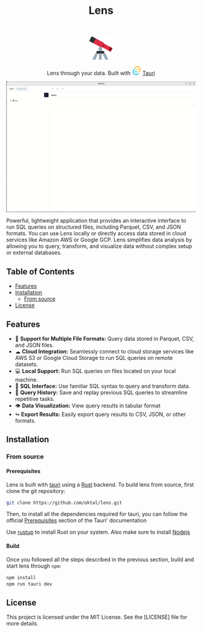 <h1 align="center">Lens</h1> <br>
<p align="center">
  <img alt="lens" src="./assets/lens.svg" width="64" height="64" />
</p>

<p align="center">
  Lens through your data. Built with <img alt="tauri" src="./assets/tauri.svg" width="24" height="24" /> <a href="https://tauri.app/">Tauri</a>
</p>

<img alt="demo" align="center" src="./assets/demo.gif" /> <br />

Powerful, lightweight application that provides an interactive interface to run SQL queries on structured files, including Parquet, CSV, and JSON formats.
You can use Lens locally or directly access data stored in cloud services like Amazon AWS or Google GCP.
Lens simplifies data analysis by allowing you to query, transform, and visualize data without complex setup or external databases.

## Table of Contents

- [Features](#features)
- [Installation](#installation)
  - [From source](#from-source)
- [License](#license)

## Features
- 📁 **Support for Multiple File Formats:** Query data stored in Parquet, CSV, and JSON files.
- ☁ **Cloud Integration:** Seamlessly connect to cloud storage services like AWS S3 or Google Cloud Storage to run SQL queries on remote datasets.
- 💻 **Local Support:** Run SQL queries on files located on your local machine.
- 🔎 **SQL Interface:** Use familiar SQL syntax to query and transform data.
- 📓 **Query History:** Save and replay previous SQL queries to streamline repetitive tasks.
- 👁 **Data Visualization:** View query results in tabular format
- ↬ **Export Results:** Easily export query results to CSV, JSON, or other formats.


## Installation

### From source

#### Prerequisites

Lens is built with [tauri](https://tauri.app/) using a [Rust](https://www.rust-lang.org/) backend.
To build lens from source, first clone the git repository:

```bash
git clone https://github.com/oktal/lens.git
```

Then, to install all the dependencies required for tauri, you can follow the official [Prerequisites](https://tauri.app/v1/guides/getting-started/prerequisites) section of the Tauri' documentation

Use [rustup](https://www.rust-lang.org/tools/install) to install Rust on your system.
Also make sure to install [Nodejs](https://nodejs.org/en)


#### Build

Once you followed all the steps described in the previous section, build and start lens through `npm`:

```bash
npm install
npm run tauri dev
```
## License

This project is licensed under the MIT License. See the [LICENSE] file for more details.
